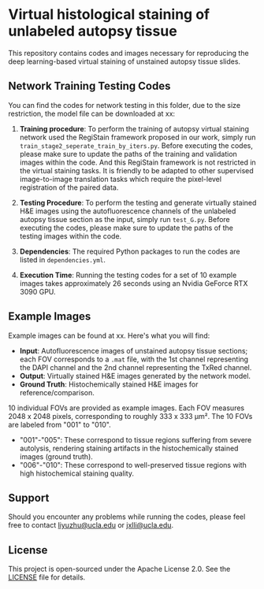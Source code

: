 # Virtual histological staining of unlabeled autopsy tissue

This repository contains codes and images necessary for reproducing the deep learning-based virtual staining of unstained autopsy tissue slides.

## Network Training Testing Codes

You can find the codes for network testing in this folder, due to the size restriction, the model file can be downloaded at xx:

1. **Training procedure**: To perform the training of autopsy virtual staining network used the RegiStain framework proposed in our work, simply run `train_stage2_seperate_train_by_iters.py`. Before executing the codes, please make sure to update the paths of the training and validation images within the code. And this RegiStain framework is not restricted in the virtual staining tasks. It is friendly to be adapted to other supervised image-to-image translation tasks which require the pixel-level registration of the paired data. 

2. **Testing Procedure**: To perform the testing and generate virtually stained H&E images using the autofluorescence channels of the unlabeled autopsy tissue section as the input, simply run `test_G.py`. Before executing the codes, please make sure to update the paths of the testing images within the code.

3. **Dependencies**: The required Python packages to run the codes are listed in `dependencies.yml`.

4. **Execution Time**: Running the testing codes for a set of 10 example images takes approximately 26 seconds using an Nvidia GeForce RTX 3090 GPU.

## Example Images

Example images can be found at xx. Here's what you will find:


- **Input**: Autofluorescence images of unstained autopsy tissue sections; each FOV corresponds to a `.mat` file, with the 1st channel representing the DAPI channel and the 2nd channel representing the TxRed channel.
- **Output**: Virtually stained H&E images generated by the network model.
- **Ground Truth**: Histochemically stained H&E images for reference/comparison.


10 individual FOVs are provided as example images. Each FOV measures 2048 x 2048 pixels, corresponding to roughly 333 x 333 µm².
The 10 FOVs are labeled from "001" to "010".
  - "001"-"005": These correspond to tissue regions suffering from severe autolysis, rendering staining artifacts in the histochemically stained images (ground truth).
  - "006"-"010": These correspond to well-preserved tissue regions with high histochemical staining quality.


## Support

Should you encounter any problems while running the codes, please feel free to contact [liyuzhu@ucla.edu](mailto:liyuzhu@ucla.edu) or [jxlli@ucla.edu](mailto:jxlli@ucla.edu).


## License

This project is open-sourced under the Apache License 2.0. See the [LICENSE](LICENSE) file for details.
